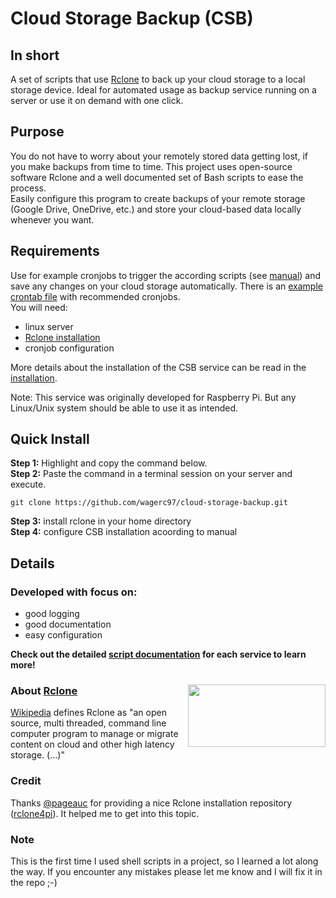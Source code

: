 # Cloud Storage Backup (CSB)
## In short
A set of scripts that use [Rclone](https://rclone.org/) to back up your cloud storage to a local storage device. 
Ideal for automated usage as backup service running on a server or use it on demand with one click.

## Purpose
You do not have to worry about your remotely stored data getting lost, if you make backups from time to time. 
This project uses open-source software Rclone and a well documented set of Bash scripts to ease the process.  
Easily configure this program to create backups of your remote storage (Google Drive, OneDrive, etc.) and store your cloud-based data locally whenever you want.  

## Requirements
Use for example cronjobs to trigger the according scripts (see [manual](/howto/MANUAL.txt)) and save any changes on your cloud storage automatically. 
There is an [example crontab file](/src/maintenance/example-crontab.txt) with recommended cronjobs.  
You will need: 
- linux server
- [Rclone installation](https://rclone.org/downloads/)
- cronjob configuration

More details about the installation of the CSB service can be read in the [installation](/howto/INSTALLATION.txt).

Note: This service was originally developed for Raspberry Pi. But any Linux/Unix system should be able to use it as intended.

## Quick Install
__Step 1:__ Highlight and copy the command below.  
__Step 2:__ Paste the command in a terminal session on your server and execute.  

``git clone https://github.com/wagerc97/cloud-storage-backup.git``  

__Step 3:__ install rclone in your home directory   
__Step 4:__ configure CSB installation acoording to manual   

## Details
### Developed with focus on:
- good logging
- good documentation
- easy configuration

__Check out the detailed [script documentation](/src/scripts/control) for each service to learn more!__

### About [Rclone](https://rclone.org/#about) <img align="right" src="https://rclone.org/img/logo_on_light__horizontal_color.svg" width="220" height="100" >

[Wikipedia](https://en.wikipedia.org/wiki/Rclone) defines Rclone as "an open source, multi threaded, command line computer program to manage or migrate content on cloud and other high latency storage. (...)"  

### Credit
Thanks [@pageauc](https://github.com/pageauc) for providing a nice Rclone installation repository ([rclone4pi](https://github.com/pageauc/rclone4pi)). It helped me to get into this topic. 

### Note 
This is the first time I used shell scripts in a project, so I learned a lot along the way. If you encounter any mistakes please let me know and I will fix it in the repo ;-)
